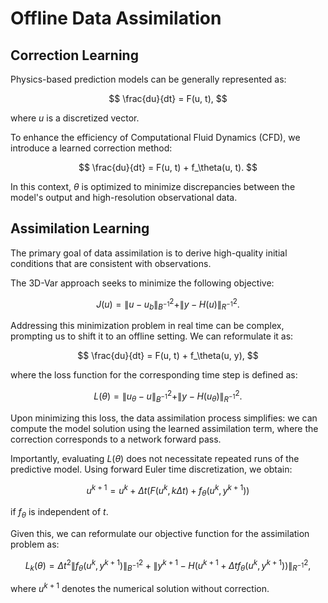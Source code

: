 # Offline Data Assimilation

## Correction Learning

Physics-based prediction models can be generally represented as:

$$
\frac{du}{dt} = F(u, t),
$$

where $u$ is a discretized vector.

To enhance the efficiency of Computational Fluid Dynamics (CFD), we introduce a learned correction method:

$$
\frac{du}{dt} = F(u, t) + f_\theta(u, t).
$$

In this context, $\theta$ is optimized to minimize discrepancies between the model's output and high-resolution observational data.

## Assimilation Learning

The primary goal of data assimilation is to derive high-quality initial conditions that are consistent with observations. 

The 3D-Var approach seeks to minimize the following objective:

$$
J(u) = \|u - u_b\|_{B^{-1}}^2 + \|y - H(u)\|_{R^{-1}}^2.
$$

Addressing this minimization problem in real time can be complex, prompting us to shift it to an offline setting. We can reformulate it as:

$$
\frac{du}{dt} = F(u, t) + f_\theta(u, y),
$$

where the loss function for the corresponding time step is defined as:

$$
L(\theta) = \|u_\theta - u\|_{B^{-1}}^2 + \|y - H(u_\theta)\|_{R^{-1}}^2.
$$

Upon minimizing this loss, the data assimilation process simplifies: we can compute the model solution using the learned assimilation term, where the correction corresponds to a network forward pass.

Importantly, evaluating $L(\theta)$ does not necessitate repeated runs of the predictive model. Using forward Euler time discretization, we obtain:

$$
u^{k+1} = u^k + \Delta t \left( F(u^k, k\Delta t) + f_\theta(u^k, y^{k+1}) \right)
$$

if $f_\theta$ is independent of $t$.

Given this, we can reformulate our objective function for the assimilation problem as:

$$
L_k(\theta) = \Delta t^2\| f_\theta(u^k, y^{k+1}) \|_{B^{-1}}^2 + \left \| y^{k+1} - H\left(u^{k+1} + \Delta t f_\theta(u^k, y^{k+1})\right) \right \|_{R^{-1}}^2,
$$

where $u^{k+1}$ denotes the numerical solution without correction.